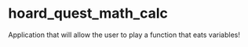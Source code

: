 hoard_quest_math_calc
====================
Application that will allow the user to play a function that eats variables!
